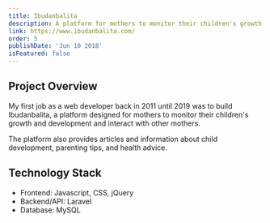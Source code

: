 ```yaml
---
title: Ibudanbalita
description: A platform for mothers to monitor their children's growth and development and interact with other mothers.
link: https://www.ibudanbalita.com/
order: 5
publishDate: 'Jun 10 2018'
isFeatured: false
---
```


## Project Overview

My first job as a web developer back in 2011 until 2019 was to build Ibudanbalita, a platform designed for mothers to monitor their children's growth and development and interact with other mothers.

The platform also provides articles and information about child development, parenting tips, and health advice.

## Technology Stack

- Frontend: Javascript, CSS, jQuery
- Backend/API: Laravel
- Database: MySQL
